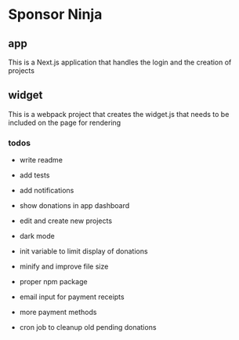 # Sponsor Ninja

## app

This is a Next.js application that handles the login and the creation of projects


## widget

This is a webpack project that creates the widget.js that needs to be included on the page for rendering



### todos

- write readme
- add tests
- add notifications

- show donations in app dashboard
- edit and create new projects

- dark mode
- init variable to limit display of donations
- minify and improve file size
- proper npm package
- email input for payment receipts
- more payment methods
- cron job to cleanup old pending donations
